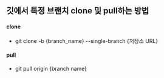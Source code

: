 ## 깃에서 특정 브랜치 clone 및 pull하는 방법

#### clone
+ git clone -b {branch_name} --single-branch {저장소 URL}

#### pull
+ git pull origin {branch name}
